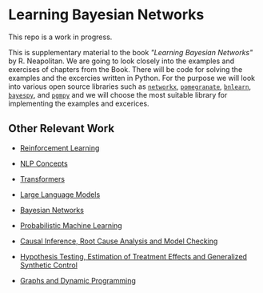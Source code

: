# Learning Bayesian Networks
This repo is a work in progress.

This is supplementary material to the book _"Learning Bayesian Networks"_ by R. Neapolitan.
We are going to look closely into the examples and exercises of chapters from the Book. There will be code for solving the examples and the excercies written in Python. For the purpose we will look into various open source libraries such as [`networkx`](https://pypi.org/project/networkx/), [`pomegranate`](https://pomegranate.readthedocs.io/en/latest/), [`bnlearn`](https://pypi.org/project/bnlearn/), [`bayespy`](https://www.bayespy.org/intro.html), and [`pgmpy`](https://pgmpy.org/) and we will choose the most suitable library for implementing the examples and excerices. 


## Other Relevant Work
 
 * [Reinforcement Learning](https://github.com/dimitarpg13/reinforcement_learning_and_game_theory/blob/main/ReinforcementLearningAndGameTheoryResources.md)

 * [NLP Concepts](https://github.com/dimitarpg13/nlp_concepts/blob/main/NLPResources.md)
 
 * [Transformers](https://github.com/dimitarpg13/transformers_intro/blob/main/TransformersResources.md)
 
 * [Large Language Models](https://github.com/dimitarpg13/large_language_models/blob/main/LargeLanguageModelsResoruces.md)
 
 * [Bayesian Networks](https://github.com/dimitarpg13/learning_bayesian_networks/blob/main/LearningBayesianNetworksResources.md)
 
 * [Probabilistic Machine Learning](https://github.com/dimitarpg13/probabilistic_machine_learning/blob/main/ProbabilisticMachineLearningResources.md)
 
 * [Causal Inference, Root Cause Analysis and Model Checking](https://github.com/dimitarpg13/root_cause_analysis_and_model_checking/blob/main/RootCauseAnalysisResources.md)

 * [Hypothesis Testing, Estimation of Treatment Effects and Generalized Synthetic Control](https://github.com/dimitarpg13/generalized_synthetic_control_for_testops/blob/main/Resources.md)
 
 * [Graphs and Dynamic Programming](https://github.com/dimitarpg13/graphs_and_dynamic_programming)
